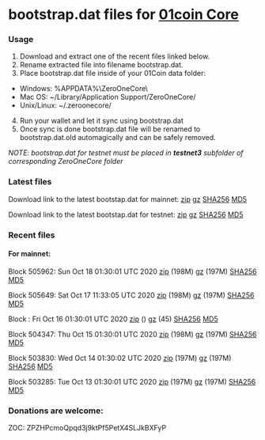 # bootstrap.dat files for [01coin Core](https://01coin.io)

### Usage

1. Download and extract one of the recent files linked below.
2. Rename extracted file into filename bootstrap.dat.
3. Place bootstrap.dat file inside of your 01Coin data folder:
 - Windows: %APPDATA%\ZeroOneCore\
 - Mac OS: ~/Library/Application Support/ZeroOneCore/
 - Unix/Linux: ~/.zeroonecore/
4. Run your wallet and let it sync using bootstrap.dat
5. Once sync is done bootstrap.dat file will be renamed to bootstrap.dat.old automagically and can be safely removed.

_NOTE: bootstrap.dat for testnet must be placed in **testnet3** subfolder of corresponding ZeroOneCore folder_

### Latest files
Download link to the latest bootstap.dat for mainnet: [zip](https://files.01coin.io/mainnet/bootstrap.dat.zip) [gz](https://files.01coin.io/mainnet/bootstrap.dat.tar.gz) [SHA256](https://files.01coin.io/mainnet/sha256.txt) [MD5](https://files.01coin.io/mainnet/md5.txt)

Download link to the latest bootstap.dat for testnet: [zip](https://files.01coin.io/testnet/bootstrap.dat.zip) [gz](https://files.01coin.io/testnet/bootstrap.dat.tar.gz) [SHA256](https://files.01coin.io/testnet/sha256.txt) [MD5](https://files.01coin.io/testnet/md5.txt)

### Recent files

#### For mainnet:

Block 505962: Sun Oct 18 01:30:01 UTC 2020 [zip](https://files.01coin.io/mainnet/2020-10-18/bootstrap.dat.zip) (198M) [gz](https://files.01coin.io/mainnet/2020-10-18/bootstrap.dat.tar.gz) (197M) [SHA256](https://files.01coin.io/mainnet/2020-10-18/sha256.txt) [MD5](https://files.01coin.io/mainnet/2020-10-18/md5.txt)

Block 505649: Sat Oct 17 11:33:05 UTC 2020 [zip](https://files.01coin.io/mainnet/2020-10-17/bootstrap.dat.zip) (198M) [gz](https://files.01coin.io/mainnet/2020-10-17/bootstrap.dat.tar.gz) (197M) [SHA256](https://files.01coin.io/mainnet/2020-10-17/sha256.txt) [MD5](https://files.01coin.io/mainnet/2020-10-17/md5.txt)

Block : Fri Oct 16 01:30:01 UTC 2020 [zip](https://files.01coin.io/mainnet/2020-10-16/bootstrap.dat.zip) () [gz](https://files.01coin.io/mainnet/2020-10-16/bootstrap.dat.tar.gz) (45) [SHA256](https://files.01coin.io/mainnet/2020-10-16/sha256.txt) [MD5](https://files.01coin.io/mainnet/2020-10-16/md5.txt)

Block 504347: Thu Oct 15 01:30:01 UTC 2020 [zip](https://files.01coin.io/mainnet/2020-10-15/bootstrap.dat.zip) (198M) [gz](https://files.01coin.io/mainnet/2020-10-15/bootstrap.dat.tar.gz) (197M) [SHA256](https://files.01coin.io/mainnet/2020-10-15/sha256.txt) [MD5](https://files.01coin.io/mainnet/2020-10-15/md5.txt)

Block 503830: Wed Oct 14 01:30:02 UTC 2020 [zip](https://files.01coin.io/mainnet/2020-10-14/bootstrap.dat.zip) (197M) [gz](https://files.01coin.io/mainnet/2020-10-14/bootstrap.dat.tar.gz) (197M) [SHA256](https://files.01coin.io/mainnet/2020-10-14/sha256.txt) [MD5](https://files.01coin.io/mainnet/2020-10-14/md5.txt)

Block 503285: Tue Oct 13 01:30:01 UTC 2020 [zip](https://files.01coin.io/mainnet/2020-10-13/bootstrap.dat.zip) (197M) [gz](https://files.01coin.io/mainnet/2020-10-13/bootstrap.dat.tar.gz) (197M) [SHA256](https://files.01coin.io/mainnet/2020-10-13/sha256.txt) [MD5](https://files.01coin.io/mainnet/2020-10-13/md5.txt)


### Donations are welcome:

ZOC: ZPZHPcmoQpqd3j9ktPf5PetX4SLJkBXFyP
